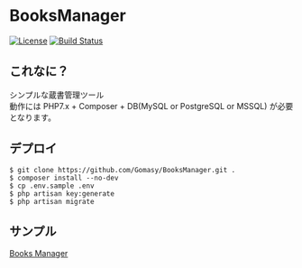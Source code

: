 BooksManager
============
[![License](https://img.shields.io/github/license/Gomasy/BooksManager.svg)]()
[![Build Status](https://travis-ci.org/Gomasy/BooksManager.svg?branch=master)](https://travis-ci.org/Gomasy/BooksManager)

## これなに？
シンプルな蔵書管理ツール  
動作には PHP7.x + Composer + DB(MySQL or PostgreSQL or MSSQL) が必要となります。  

## デプロイ
    $ git clone https://github.com/Gomasy/BooksManager.git .
    $ composer install --no-dev
    $ cp .env.sample .env
    $ php artisan key:generate
    $ php artisan migrate

## サンプル
[Books Manager](https://books.gomasy.jp/)
